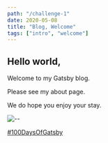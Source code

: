 ```yaml
---
path: "/challenge-1"
date: 2020-05-08
title: "Blog, Welcome"
tags: ["intro", "welcome"]
---
```


## Hello world,

Welcome to my Gatsby blog.

Please see my about page.

We do hope you enjoy your stay.

![--](https://media.giphy.com/media/5zf2M4HgjjWszLd4a5/giphy.gif)

[#100DaysOfGatsby](https://www.gatsbyjs.org/blog/tags/100-days-of-gatsby)
